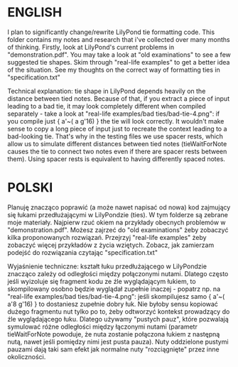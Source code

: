 
ENGLISH
=======

I plan to significantly change/rewrite LilyPond tie formatting code.  This folder contains my notes and research that i've collected over many months of thinking.
Firstly, look at LilyPond's current problems in "demonstration.pdf".
You may take a look at "old examinations" to see a few suggested tie shapes.
Skim through "real-life examples" to get a better idea of the situation.
See my thoughts on the correct way of formatting ties in "specification.txt"

Technical explanation: tie shape in LilyPond depends heavily on the distance between tied notes.  Because of that, if you extract a piece of input leading to a bad tie, it may look completely different when compiled separately - take a look at "real-life examples/bad ties/bad-tie-4.png": if you compile just { a'~( a g'16) } the tie will look correctly.
It wouldn't make sense to copy a long piece of input just to recreate the context leading to a bad-looking tie.  That's why in the testing files we use spacer rests, which allow us to simulate different distances between tied notes (tieWaitForNote causes the tie to connect two notes even if there are spacer rests between them).  Using spacer rests is equivalent to having differently spaced notes.


POLSKI
======

Planuję znacząco poprawić (a może nawet napisać od nowa) kod zajmujący się łukami przedłużającymi w LilyPondzie (ties).  W tym folderze są zebrane moje materiały.
Najpierw rzuć okiem na przykłady obecnych problemów w "demonstration.pdf".
Możesz zajrzeć do "old examinations" żeby zobaczyć kilka proponowanych rozwiązań.
Przejrzyj "real-life examples" żeby zobaczyć więcej przykładów z życia wziętych.
Zobacz, jak zamierzam podejść do rozwiązania czytając "specification.txt"

Wyjaśnienie techniczne: kształt łuku przedłużającego w LilyPondzie znacząco zależy od odległości między połączonymi nutami.  Dlatego często jeśli wyizoluje się fragment kodu ze źle wyglądającym łukiem, to skompilowany osobno będzie wyglądał zupełnie inaczej - popatrz np. na "real-life examples/bad ties/bad-tie-4.png": jeśli skompilujesz samo { a'~( a'8 g'16) } to dostaniesz zupełnie dobry łuk.
Nie byłoby sensu kopiować dużego fragmentu nut tylko po to, żeby odtworzyć kontekst prowadzący do źle wyglądającego łuku.  Dlatego używamy "pustych pauz", które pozwalają symulować różne odległości między łączonymi nutami (parametr tieWaitForNote powoduje, że nuta zostanie połączona łukiem z następną nutą, nawet jeśli pomiędzy nimi jest pusta pauza).  Nuty oddzielone pustymi pauzami dają taki sam efekt jak normalne nuty "rozciągnięte" przez inne okoliczności.
